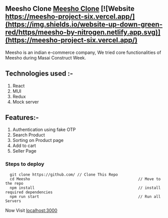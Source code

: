 ## Meesho Clone [Meesho Clone](https://meesho-project-six.vercel.app/) [![Website https://meesho-project-six.vercel.app/](https://img.shields.io/website-up-down-green-red/https/meesho-by-nitrogen.netlify.app.svg)](https://meesho-project-six.vercel.app/)
Meesho is an indian e-commerce company, We tried core functionalities of Meesho during Masai Construct Week.

## Technologies used :-
1) React
2) MUI
3) Redux
4) Mock server

## Features:-
1) Authentication using fake OTP
2) Search Product
3) Sorting on Product page
4) Add to cart
5) Seller Page


### Steps to deploy
```
  git clone https://github.com/ // Clone This Repo
  cd Meesho                                                // Move to the repo
  npm install                                              // install required dependencies
  npm run start                                            // Run all Servers
```

Now Visit  [localhost:3000](http://localhost:3000)
